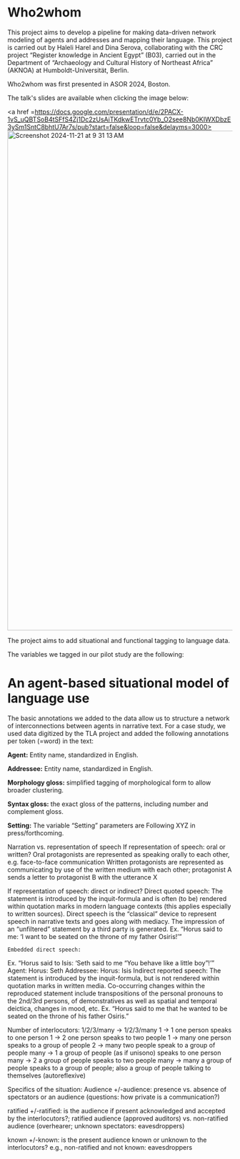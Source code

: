 # Who2whom


This project aims to develop a pipeline for making data-driven network modeling of agents and addresses and mapping their language. 
This project is carried out by Haleli Harel and Dina Serova, collaborating with the CRC project “Register knowledge in Ancient Egypt” (B03), 
carried out in the Department of “Archaeology and Cultural History of Northeast Africa” (AKNOA) at Humboldt-Universität, Berlin.

Who2whom was first presented in ASOR 2024, Boston. 

The talk's slides are available when clicking the image below: 

<a href =https://docs.google.com/presentation/d/e/2PACX-1vS_uQBTSoB4tSFfS4Zj1Dc2zUsAiTKdkwETrvtc0Yb_O2see8Nb0KIWXDbzE3ySm1SntC8bhtU7Ar7s/pub?start=false&loop=false&delayms=3000>
<img width="1119" alt="Screenshot 2024-11-21 at 9 31 13 AM" src="https://github.com/user-attachments/assets/2005bbbc-f701-41fc-9899-d9f57ded96f7">
</a>

The project aims to add situational and functional tagging to language data. 

The variables we tagged in our pilot study are the following: 

<H1> An agent-based situational model of language use </H1>

The basic annotations we added to the data allow us to structure a network of interconnections between agents in narrative text.
For a case study, we used data digitized by the TLA project and added the following annotations per token (=word) in the text:  

<b>Agent:</b> Entity name, standardized in English. 

<b>Addressee:</b> Entity name, standardized in English. 

<b>Morphology gloss:</b> simplified tagging of morphological form to allow broader clustering. 

<b>Syntax gloss:</b> the exact gloss of the patterns, including number and complement gloss. 

<b>Setting:</b> The variable “Setting” parameters are Following XYZ in press/forthcoming. 

Narration vs. representation of speech
If representation of speech: oral or written?
Oral			protagonists are represented as speaking orally to each other, 
e.g. face-to-face communication
	Written		protagonists are represented as communicating by use of the 
written medium with each other; protagonist A sends a letter to protagonist B with the utterance X

If representation of speech: direct or indirect?
	Direct quoted speech: 
The statement is introduced by the inquit-formula and is often (to be) rendered within quotation marks 
in modern language contexts (this applies especially to written sources). 
Direct speech is the “classical” device to represent speech in narrative texts and goes along with mediacy. 
The impression of an “unfiltered” statement by a third party is generated.
Ex. “Horus said to me: ‘I want  to be seated on the throne of my father Osiris!’”

	Embedded direct speech:
Ex. “Horus said to Isis: ‘Seth said to me “You behave like a little boy”!’”
Agent: Horus: Seth
Addressee: Horus: Isis
Indirect reported speech:
The statement is introduced by the inquit-formula, but is not rendered within quotation marks in written media. 
Co-occurring changes within the reproduced statement include transpositions of the personal pronouns to the 2nd/3rd persons, 
of demonstratives as well as spatial and temporal deictica, changes in mood, etc.
Ex. “Horus said to me that he wanted to be seated on the throne of his father Osiris.”

Number of interlocutors: 1/2/3/many → 1/2/3/many 
1 → 1			   one person speaks to one person
1 → 2			  one person speaks to two people
1 → many		one person speaks to a group of people
2 → many		two people speak to a group of people
many → 1		a group of people (as if unisono) speaks to one person
many → 2		a group of people speaks to two people
many → many	a group of people speaks to a group of people; also a group of 
people talking to themselves  (autoreflexive)

Specifics of the situation: Audience
+/-audience: presence vs. absence of spectators or an audience (questions: how private is a communication?)

ratified
+/-ratified: is the audience if present acknowledged and accepted by the interlocutors?; 
ratified audience (approved auditors) vs. non-ratified audience (overhearer; unknown spectators: eavesdroppers) 

known
+/-known: is the present audience known or unknown to the interlocutors? 
e.g., non-ratified and not known: eavesdroppers






